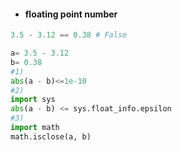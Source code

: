 

- #### floating point number

```python
3.5 - 3.12 == 0.38 # False

a= 3.5 - 3.12
b= 0.38
#1)
abs(a - b)<=1e-10
#2)
import sys
abs(a - b) <= sys.float_info.epsilon
#3)
import math
math.isclose(a, b)
```

